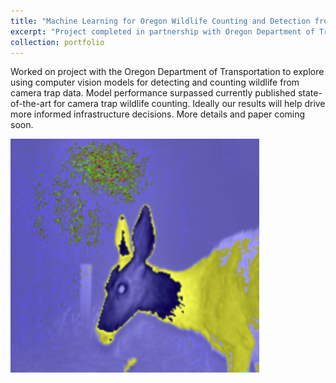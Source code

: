 ```yaml
---
title: "Machine Learning for Oregon Wildlife Counting and Detection from Camera Trap Images"
excerpt: "Project completed in partnership with Oregon Department of Transportation (ODOT). More details and paper coming soon. <br/><img src='/images/wildlife.png'>"
collection: portfolio
---
```


Worked on project with the Oregon Department of Transportation to explore using computer vision models for detecting and counting wildlife from camera trap data. Model performance surpassed currently published state-of-the-art for camera trap wildlife counting. Ideally our results will help drive more informed infrastructure decisions. More details and paper coming soon.

![image](/images/wildlife.png)
